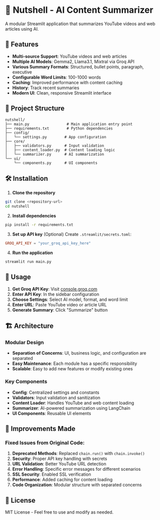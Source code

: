 # 🥜 Nutshell - AI Content Summarizer

A modular Streamlit application that summarizes YouTube videos and web articles using AI.

## 🚀 Features

- **Multi-source Support**: YouTube videos and web articles
- **Multiple AI Models**: Gemma2, Llama3.1, Mixtral via Groq API
- **Various Summary Formats**: Structured, bullet points, paragraph, executive
- **Configurable Word Limits**: 100-1000 words
- **Caching**: Improved performance with content caching
- **History**: Track recent summaries
- **Modern UI**: Clean, responsive Streamlit interface

## 📁 Project Structure

```
nutshell/
├── main.py                 # Main application entry point
├── requirements.txt        # Python dependencies
├── config/
│   └── settings.py        # App configuration
├── core/
│   ├── validators.py      # Input validation
│   ├── content_loader.py  # Content loading logic
│   └── summarizer.py      # AI summarization
└── ui/
    └── components.py      # UI components
```

## 🛠️ Installation

1. **Clone the repository**
```bash
git clone <repository-url>
cd nutshell
```

2. **Install dependencies**
```bash
pip install -r requirements.txt
```

3. **Set up API key** (Optional)
Create `.streamlit/secrets.toml`:
```toml
GROQ_API_KEY = "your_groq_api_key_here"
```

4. **Run the application**
```bash
streamlit run main.py
```

## 🔧 Usage

1. **Get Groq API Key**: Visit [console.groq.com](https://console.groq.com/keys)
2. **Enter API Key**: In the sidebar configuration
3. **Choose Settings**: Select AI model, format, and word limit
4. **Enter URL**: Paste YouTube video or article URL
5. **Generate Summary**: Click "Summarize" button

## 🏗️ Architecture

### Modular Design
- **Separation of Concerns**: UI, business logic, and configuration are separated
- **Easy Maintenance**: Each module has a specific responsibility
- **Scalable**: Easy to add new features or modify existing ones

### Key Components
- **Config**: Centralized settings and constants
- **Validators**: Input validation and sanitization
- **Content Loader**: Handles YouTube and web content loading
- **Summarizer**: AI-powered summarization using LangChain
- **UI Components**: Reusable UI elements

## 🔄 Improvements Made

### Fixed Issues from Original Code:
1. **Deprecated Methods**: Replaced `chain.run()` with `chain.invoke()`
2. **Security**: Proper API key handling with secrets
3. **URL Validation**: Better YouTube URL detection
4. **Error Handling**: Specific error messages for different scenarios
5. **SSL Security**: Enabled SSL verification
6. **Performance**: Added caching for content loading
7. **Code Organization**: Modular structure with separated concerns

## 📝 License

MIT License - Feel free to use and modify as needed.
